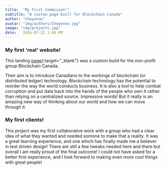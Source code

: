 ```yaml
---
title:  "My First Commision!"
subtitle: "A custom page built for Blockchain Canada"
author: "Cheyenne"
avatar: "img/authors/Cheyenne.jpg"
image: "img/projects.jpg"
date:   2016-07-22 1:40 PM
---
```


### My first 'real' website!

This landing [page](http://blockchaincanada.org){:target="_blank"} was a custom build for the non-profit group Blockchain Canada.

Their aim is to introduce Canadians to the workings of blockchain (or distributed ledger) technology. Blockchain technology has the potential to reorder the way the world conducts business. It is also a tool to help combat corruption and put data back into the hands of the people who own it rather than relying on a centralized source. Impressive words! But it really is an amazing new way of thinking about our world and how we can move through it.

### My first clients!

This project was my first collaborative work with a group who had a clear idea of what they wanted and needed somone to make that a reality. It was a great learning experience, and one which has finally made me a believer in test driven design! There are still a few tweaks needed here and there but overall I am really proud of the final outcome! I could not have asked for a better first experience, and I look forward to making even more cool things with great people!
